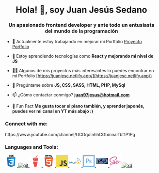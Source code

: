 <h1 align="center">Hola! 👋, soy Juan Jesús Sedano</h1>
<h3 align="center">Un apasionado frontend developer y ante todo un entusiasta del mundo de la programación</h3>

- 🔭 Actualmente estoy trabajando en mejorar mi Portfolio [Proyecto Portfolio](https://juanjesc.netlify.app/)

- 🌱 Estoy aprendiendo tecnologías como **React y mejorando mi nivel de JS**

- 👨‍💻 Algunos de mis proyectos más interesantes lo puedes encontrar en mi Portfolio [https://juanjesc.netlify.app/](https://juanjesc.netlify.app/)

- 💬 Pregúntame sobre **JS, CSS, SASS, HTML, PHP, MySql**

- 📫 ¿Cómo contactar conmigo? **juan97jesus@hotmail.com**

- 🎹 Fun Fact **Me gusta tocar el piano también, y aprender japonés, puedes ver mi canal en YT más abajo :)**



<h3 align="left">Connect with me:</h3>
<p align="left">
  https://www.youtube.com/channel/UCDqoInhhCGbmnarfbt1P1Pg
</p>

<h3 align="left">Languages and Tools:</h3>
<p align="left"> <a href="https://www.w3schools.com/css/" target="_blank" rel="noreferrer"> <img src="https://raw.githubusercontent.com/devicons/devicon/master/icons/css3/css3-original-wordmark.svg" alt="css3" width="40" height="40"/> </a> <a href="https://git-scm.com/" target="_blank" rel="noreferrer"> <img src="https://www.vectorlogo.zone/logos/git-scm/git-scm-icon.svg" alt="git" width="40" height="40"/> </a> <a href="https://gulpjs.com" target="_blank" rel="noreferrer"> <img src="https://raw.githubusercontent.com/devicons/devicon/master/icons/gulp/gulp-plain.svg" alt="gulp" width="40" height="40"/> </a> <a href="https://www.w3.org/html/" target="_blank" rel="noreferrer"> <img src="https://raw.githubusercontent.com/devicons/devicon/master/icons/html5/html5-original-wordmark.svg" alt="html5" width="40" height="40"/> </a> <a href="https://developer.mozilla.org/en-US/docs/Web/JavaScript" target="_blank" rel="noreferrer"> <img src="https://raw.githubusercontent.com/devicons/devicon/master/icons/javascript/javascript-original.svg" alt="javascript" width="40" height="40"/> </a> <a href="https://www.mysql.com/" target="_blank" rel="noreferrer"> <img src="https://raw.githubusercontent.com/devicons/devicon/master/icons/mysql/mysql-original-wordmark.svg" alt="mysql" width="40" height="40"/> </a> <a href="https://www.photoshop.com/en" target="_blank" rel="noreferrer"> <img src="https://raw.githubusercontent.com/devicons/devicon/master/icons/photoshop/photoshop-line.svg" alt="photoshop" width="40" height="40"/> </a> <a href="https://www.php.net" target="_blank" rel="noreferrer"> <img src="https://raw.githubusercontent.com/devicons/devicon/master/icons/php/php-original.svg" alt="php" width="40" height="40"/> </a> <a href="https://sass-lang.com" target="_blank" rel="noreferrer"> <img src="https://raw.githubusercontent.com/devicons/devicon/master/icons/sass/sass-original.svg" alt="sass" width="40" height="40"/> </a> <a href="https://www.adobe.com/products/xd.html" target="_blank" rel="noreferrer"> <img src="https://cdn.worldvectorlogo.com/logos/adobe-xd.svg" alt="xd" width="40" height="40"/> </a> </p>
